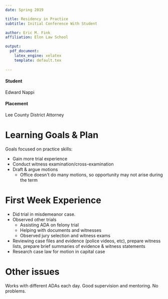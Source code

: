 ```yaml
---
date: Spring 2019

title: Residency in Practice
subtitle: Initial Conference With Student

author: Eric M. Fink
affiliation: Elon Law School

output: 
  pdf_document:
    latex_engine: xelatex
    template: default.tex
    
---
```



#### Student

Edward Nappi

#### Placement

Lee County District Attorney 

# Learning Goals & Plan

Goals focused on practice skills: 

- Gain more trial experience
- Conduct witness examination/cross-examination
- Draft & argue motions 
    - Office doesn't do many motions, so opportunity may not arise during the term 

# First Week Experience 

- Did trial in misdemeanor case. 
- Observed other trials 
    - Assisting ADA on felony trial 
    - Helping with documents and witnesses
    - Observed jury selection and witness exams
- Reviewing case files and evidence (police videos, etc), prepare witness lists, prepare brief summaries of evidence & witness statements 
- Research case law for motion in capital case 

# Other issues 

Works with different ADAs each day. Good supervision and mentoring. No problems. 